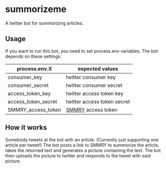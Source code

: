 # summorizeme

A twitter bot for summorizing articles.

## Usage

If you want to run this bot, you need to set process.env variables.
The bot depends on these settings:

| process.env.X       | expected values                        |
|---------------------|----------------------------------------|
| consumer_key        | twitter consumer key                   |
| consumer_secret     | twitter consumer secret                |
| access_token_key    | twitter access token key               |
| access_token_secret | twitter access token secret            |
| SMMRY_access_token  | [SMMRY](http://smmry.com) access token |


## How it works

Somebody tweets at the bot with an article. (Currently just supporting one article per tweet!)
The bot posts a link to SMMRY to summorize the article, takes the returned text and generates a picture containing the text.
The bot then uploads the picture to twitter and responds to the tweet with said picture.


